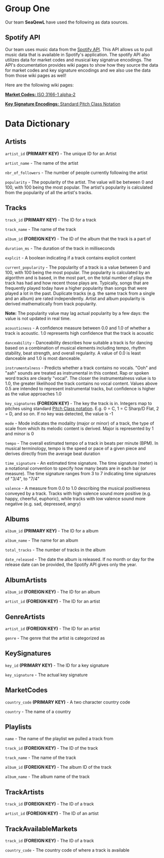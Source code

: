 # Group One 
Our team __SeaQewL__ have used the following as data sources.

## Spotify API
Our team uses music data from the [Spotify API](https://developer.spotify.com/documentation/web-api). This API allows us to pull music data that is available in Spotify's application. The spotify API also utilizes data for market codes and musical key signatrue encodings. The API's documentation provides wiki pages to show how they source the data for market codes and key signature encodings and we also use the data from those wiki pages as well!

Here are the following wiki pages:

[__Market Codes:__ ISO 3166-1 alpha-2](https://en.wikipedia.org/wiki/ISO_3166-1_alpha-2)

[__Key Signature Encodings:__ Standard Pitch Class Notation](https://en.wikipedia.org/wiki/Pitch_class)


# Data Dictionary
## Artists
`artist_id` __(PRIMARY KEY)__ - The unique ID for an Artist

`artist_name` - The name of the artist

`nbr_of_followers` - The number of people currently following the artist

`popularity` -  The popularity of the artist. The value will be between 0 and 100, with 100 being the most popular. The artist's popularity is calculated from the popularity of all the artist's tracks.

## Tracks
`track_id` __(PRIMARY KEY)__ - The ID for a track 

`track_name` - The name of the track

`album_id` __(FOREIGN KEY)__ - The ID of the album that the track is a part of 

`duration_ms` - The duration of the track in milliseconds

`explcit` - A boolean indicating if a track contains explicit content

`current_popularity` - The popularity of a track is a value between 0 and 100, with 100 being the most popular. The popularity is calculated by an algorithm and is based, in the most part, on the total number of plays the track has had and how recent those plays are.  Typically, songs that are frequently played today have a higher popularity than songs that were played a lot in the past. Duplicate tracks (e.g. the same track from a single and an album) are rated independently. Artist and album popularity is derived mathematically from track popularity. 

__Note:__ The popularity value may lag actual popularity by a few days: the value is not updated in real time.

`acousticness` - A confidence measure between 0.0 and 1.0 of whether a track is acoustic.  1.0 represents high confidence that the track is acoustic

`danceability` - Danceability describes how suitable a track is for dancing based on a combination of musical elements including tempo, rhythm stability, beat strength, and overall regularity. A value of 0.0 is least danceable and 1.0 is most danceable.

`instrumentalness` - Predicts whether a track contains no vocals. "Ooh" and "aah" sounds are treated as instrumental in this context. Rap or spoken word tracks are clearly "vocal". The closer the instrumentalness value is to 1.0, the greater likelihood the track contains no vocal content. Values above 0.5 are intended to represent instrumental tracks, but confidence is higher as the value approaches 1.0

`key_signatures` __(FOREIGN KEY)__ - The key the track is in. Integers map to pitches using standard [Pitch Class notation](https://en.wikipedia.org/wiki/Pitch_class). E.g. 0 = C, 1 = C Sharp/D Flat, 2 = D, and so on. If no key was detected, the value is -1

`mode` - Mode indicates the modality (major or minor) of a track, the type of scale from which its melodic content is derived. Major is represented by 1 and minor is 0

`tempo` - The overall estimated tempo of a track in beats per minute (BPM). In musical terminology, tempo is the speed or pace of a given piece and derives directly from the average beat duration

`time_signature` - An estimated time signature. The time signature (meter) is a notational convention to specify how many beats are in each bar (or measure). The time signature ranges from 3 to 7 indicating time signatures of "3/4", to "7/4"

`valence` - A measure from 0.0 to 1.0 describing the musical positiveness conveyed by a track. Tracks with high valence sound more positive (e.g. happy, cheerful, euphoric), while tracks with low valence sound more negative (e.g. sad, depressed, angry)


## Albums
`album_id` __(PRIMARY KEY)__ - The ID for a album

`album_name` - The name for an album

`total_tracks` - The number of tracks in the album

`date_released` - The date the album is released.  If no month or day for the release date can be provided, the Spotify API gives only the year.


## AlbumArtists
`album_id` __(FOREIGN KEY)__ - The ID for an album

`artist_id` __(FOREIGN KEY)__ -  The ID for an artist


## GenreArtists
`artist_id` __(FOREIGN KEY)__ - The ID for an artist

`genre` - The genre that the artist is categorized as


## KeySignatures
`key_id` __(PRIMARY KEY)__ - The ID for a key signature

`key_signature` - The actual key signature

## MarketCodes
`country_code` __(PRIMARY KEY)__ - A two character country code

`country` - The name of a country

## Playlists
`name` - The name of the playlist we pulled a track from 

`track_id` __(FOREIGN KEY)__ - The ID of the track

`track_name` - The name of the track

`album_id` __(FOREIGN KEY)__ - The album ID of the track

`album_name` - The album name of the track


## TrackArtists
`track_id` __(FOREIGN KEY)__ - The ID of a track

`artist_id` __(FOREIGN KEY)__ - The ID of an artist 

## TrackAvailableMarkets
`track_id` __(FOREIGN KEY)__ - The ID of a track

`country_code` - The country code of where a track is available